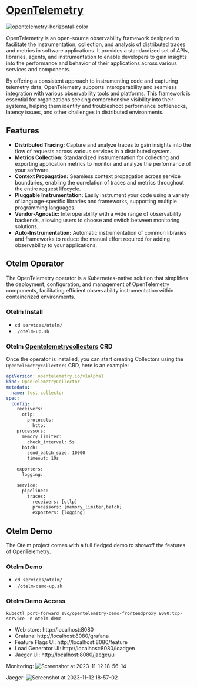 # [OpenTelemetry](https://opentelemetry.io/)
![opentelemetry-horizontal-color](https://github.com/drogerschariot/gitops-playground/assets/1655964/9b5ccded-e99b-420e-b77d-7aaee85f83d7)


OpenTelemetry is an open-source observability framework designed to facilitate the instrumentation, collection, and analysis of distributed traces and metrics in software applications. It provides a standardized set of APIs, libraries, agents, and instrumentation to enable developers to gain insights into the performance and behavior of their applications across various services and components.

By offering a consistent approach to instrumenting code and capturing telemetry data, OpenTelemetry supports interoperability and seamless integration with various observability tools and platforms. This framework is essential for organizations seeking comprehensive visibility into their systems, helping them identify and troubleshoot performance bottlenecks, latency issues, and other challenges in distributed environments.

## Features

- **Distributed Tracing:** Capture and analyze traces to gain insights into the flow of requests across various services in a distributed system.
- **Metrics Collection:** Standardized instrumentation for collecting and exporting application metrics to monitor and analyze the performance of your software.
- **Context Propagation:** Seamless context propagation across service boundaries, enabling the correlation of traces and metrics throughout the entire request lifecycle.
- **Pluggable Instrumentation:** Easily instrument your code using a variety of language-specific libraries and frameworks, supporting multiple programming languages.
- **Vendor-Agnostic:** Interoperability with a wide range of observability backends, allowing users to choose and switch between monitoring solutions.
- **Auto-Instrumentation:** Automatic instrumentation of common libraries and frameworks to reduce the manual effort required for adding observability to your applications.

## Otelm Operator
The OpenTelemetry operator is a Kubernetes-native solution that simplifies the deployment, configuration, and management of OpenTelemetry components, facilitating efficient observability instrumentation within containerized environments.

### Otelm Install
- `cd services/otelm/`
- `./otelm-up.sh`

### Otelm [Opentelemetrycollectors](https://github.com/open-telemetry/opentelemetry-operator/blob/main/bundle/manifests/opentelemetry-operator.clusterserviceversion.yaml) CRD
Once the operator is installed, you can start creating Collectors using the `Opentelemetrycollectors` CRD, here is an example:
```yaml
apiVersion: opentelemetry.io/v1alpha1
kind: OpenTelemetryCollector
metadata:
  name: test-collector
spec:
  config: |
    receivers:
      otlp:
        protocols:
          http:
    processors:
      memory_limiter:
        check_interval: 5s
      batch:
        send_batch_size: 10000
        timeout: 10s

    exporters:
      logging:

    service:
      pipelines:
        traces:
          receivers: [otlp]
          processors: [memory_limiter,batch]
          exporters: [logging]
```

## Otelm Demo
The Otelm project comes with a full fledged demo to showoff the features of OpenTelemetry.

### Otelm Demo
- `cd services/otelm/`
- `./otelm-demo-up.sh`

### Otelm Demo Access
`kubectl port-forward svc/opentelemetry-demo-frontendproxy 8080:tcp-service -n otelm-demo`
- Web store:	http://localhost:8080
- Grafana:	http://localhost:8080/grafana
- Feature Flags UI:	http://localhost:8080/feature
- Load Generator UI:	http://localhost:8080/loadgen
- Jaeger UI:	http://localhost:8080/jaeger/ui

Monitoring:
![Screenshot at 2023-11-12 18-56-14](https://github.com/drogerschariot/gitops-playground/assets/1655964/84eef5fe-b6eb-4309-8321-15b696e278f5)

Jaeger:
![Screenshot at 2023-11-12 18-57-02](https://github.com/drogerschariot/gitops-playground/assets/1655964/a4be7668-9c3c-4179-959d-c7e868607ef3)


